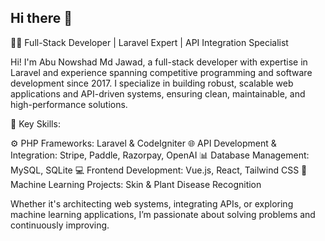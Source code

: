 ## Hi there 👋

👨‍💻 Full-Stack Developer | Laravel Expert | API Integration Specialist

Hi! I'm Abu Nowshad Md Jawad, a full-stack developer with expertise in Laravel and experience spanning competitive programming and software development since 2017. I specialize in building robust, scalable web applications and API-driven systems, ensuring clean, maintainable, and high-performance solutions.

💼 Key Skills:

⚙️ PHP Frameworks: Laravel & CodeIgniter
🌐 API Development & Integration: Stripe, Paddle, Razorpay, OpenAI
📊 Database Management: MySQL, SQLite
💻 Frontend Development: Vue.js, React, Tailwind CSS
🤖 Machine Learning Projects: Skin & Plant Disease Recognition

Whether it's architecting web systems, integrating APIs, or exploring machine learning applications, I’m passionate about solving problems and continuously improving.
